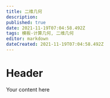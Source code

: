 ```yaml
---
title: 二维几何
description: 
published: true
date: 2021-11-19T07:04:58.492Z
tags: 模板-计算几何, 二维几何
editor: markdown
dateCreated: 2021-11-19T07:04:58.492Z
---
```


# Header
Your content here